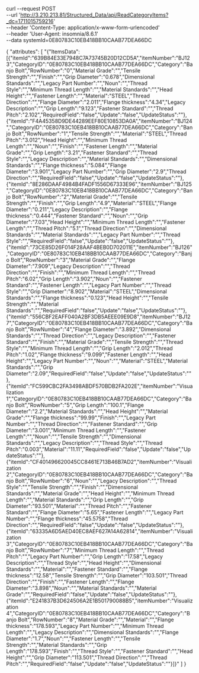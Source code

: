 curl --request POST \
  --url 'http://3.210.213.81/Structured_Data/api/ReadCategoryItems?_dc=1711015759216' \
  --header 'Content-Type: application/x-www-form-urlencoded' \
  --header 'User-Agent: insomnia/8.6.1' \
  --data systemId=0E80783C10EB418BB10CAAB77DEA66DC
 
 
{
    "attributes": [
        "{\"ItemsData\":[{\"itemId\":\"639B84E33E7948C7A73745B20D12CD5A\",\"itemNumber\":\"BJ123\",\"CategoryID\":\"0E80783C10EB418BB10CAAB77DEA66DC\",\"Category\":\"Banjo Bolt\",\"RowNumber\":\"0\",\"Material Grade\":\"\",\"Tensile Strength\":\"\",\"Finish\":\"\",\"Grip Diameter\":\"0.678\",\"Dimensional Standards\":\"\",\"Legacy Part Number\":\"\",\"Noun\":\"\",\"Thread Style\":\"\",\"Minimum Thread Length\":\"\",\"Material Standards\":\"\",\"Head Height\":\"\",\"Fastener Length\":\"\",\"Material\":\"STEEL\",\"Thread Direction\":\"\",\"Flange Diameter\":\"2.011\",\"Flange thickness\":\"4.34\",\"Legacy Description\":\"\",\"Grip Length\":\"9.123\",\"Fastener Standard\":\"\",\"Thread Pitch\":\"2.102\",\"RequiredField\":\"false\",\"Update\":\"false\",\"UpdateStatus\":\"\"},{\"itemId\":\"F4A45358D9DE44289EEF80E10853DA0A\",\"itemNumber\":\"BJ124\",\"CategoryID\":\"0E80783C10EB418BB10CAAB77DEA66DC\",\"Category\":\"Banjo Bolt\",\"RowNumber\":\"1\",\"Tensile Strength\":\"\",\"Material\":\"STEEL\",\"Thread Pitch\":\"3.012\",\"Head Height\":\"\",\"Minimum Thread Length\":\"\",\"Noun\":\"\",\"Finish\":\"\",\"Fastener Length\":\"\",\"Material Grade\":\"\",\"Grip Length\":\"3.21\",\"Fastener Standard\":\"\",\"Thread Style\":\"\",\"Legacy Description\":\"\",\"Material Standards\":\"\",\"Dimensional Standards\":\"\",\"Flange thickness\":\"5.084\",\"Flange Diameter\":\"3.901\",\"Legacy Part Number\":\"\",\"Grip Diameter\":\"2.9\",\"Thread Direction\":\"\",\"RequiredField\":\"false\",\"Update\":\"false\",\"UpdateStatus\":\"\"},{\"itemId\":\"8E286DAAF4984B4FADF1556D67333E96\",\"itemNumber\":\"BJ125\",\"CategoryID\":\"0E80783C10EB418BB10CAAB77DEA66DC\",\"Category\":\"Banjo Bolt\",\"RowNumber\":\"2\",\"Material Grade\":\"\",\"Tensile Strength\":\"\",\"Finish\":\"\",\"Grip Length\":\"4.9\",\"Material\":\"STEEL\",\"Flange Diameter\":\"0.211\",\"Legacy Description\":\"\",\"Flange thickness\":\"0.444\",\"Fastener Standard\":\"\",\"Noun\":\"\",\"Grip Diameter\":\"7.03\",\"Head Height\":\"\",\"Minimum Thread Length\":\"\",\"Fastener Length\":\"\",\"Thread Pitch\":\"5.1\",\"Thread Direction\":\"\",\"Dimensional Standards\":\"\",\"Material Standards\":\"\",\"Legacy Part Number\":\"\",\"Thread Style\":\"\",\"RequiredField\":\"false\",\"Update\":\"false\",\"UpdateStatus\":\"\"},{\"itemId\":\"73CE85D26F014F28AAF4BEB0D702011E\",\"itemNumber\":\"BJ126\",\"CategoryID\":\"0E80783C10EB418BB10CAAB77DEA66DC\",\"Category\":\"Banjo Bolt\",\"RowNumber\":\"3\",\"Material Grade\":\"\",\"Flange Diameter\":\"7.909\",\"Legacy Description\":\"\",\"Thread Direction\":\"\",\"Finish\":\"\",\"Minimum Thread Length\":\"\",\"Thread Pitch\":\"6.02\",\"Grip Length\":\"3.902\",\"Noun\":\"\",\"Fastener Standard\":\"\",\"Fastener Length\":\"\",\"Legacy Part Number\":\"\",\"Thread Style\":\"\",\"Grip Diameter\":\"8.902\",\"Material\":\"STEEL\",\"Dimensional Standards\":\"\",\"Flange thickness\":\"0.123\",\"Head Height\":\"\",\"Tensile Strength\":\"\",\"Material Standards\":\"\",\"RequiredField\":\"false\",\"Update\":\"false\",\"UpdateStatus\":\"\"},{\"itemId\":\"556CBF2EAFF040A2BF3DB5AEEE09E9D8\",\"itemNumber\":\"BJ127\",\"CategoryID\":\"0E80783C10EB418BB10CAAB77DEA66DC\",\"Category\":\"Banjo Bolt\",\"RowNumber\":\"4\",\"Flange Diameter\":\"3.892\",\"Dimensional Standards\":\"\",\"Thread Direction\":\"\",\"Legacy Description\":\"\",\"Fastener Standard\":\"\",\"Finish\":\"\",\"Material Grade\":\"\",\"Tensile Strength\":\"\",\"Thread Style\":\"\",\"Minimum Thread Length\":\"\",\"Grip Length\":\"2.012\",\"Thread Pitch\":\"1.02\",\"Flange thickness\":\"9.099\",\"Fastener Length\":\"\",\"Head Height\":\"\",\"Legacy Part Number\":\"\",\"Noun\":\"\",\"Material\":\"STEEL\",\"Material Standards\":\"\",\"Grip Diameter\":\"2.09\",\"RequiredField\":\"false\",\"Update\":\"false\",\"UpdateStatus\":\"\"},{\"itemId\":\"FC599CBC2FA3498ABDF570BDB2FA202E\",\"itemNumber\":\"Visualization 1\",\"CategoryID\":\"0E80783C10EB418BB10CAAB77DEA66DC\",\"Category\":\"Banjo Bolt\",\"RowNumber\":\"5\",\"Grip Length\":\"100.1\",\"Flange Diameter\":\"2.2\",\"Material Standards\":\"\",\"Head Height\":\"\",\"Material Grade\":\"\",\"Flange thickness\":\"99.99\",\"Finish\":\"\",\"Legacy Part Number\":\"\",\"Thread Direction\":\"\",\"Fastener Standard\":\"\",\"Grip Diameter\":\"3.001\",\"Minimum Thread Length\":\"\",\"Fastener Length\":\"\",\"Noun\":\"\",\"Tensile Strength\":\"\",\"Dimensional Standards\":\"\",\"Legacy Description\":\"\",\"Thread Style\":\"\",\"Thread Pitch\":\"0.003\",\"Material\":\"11.11\",\"RequiredField\":\"false\",\"Update\":\"false\",\"UpdateStatus\":\"\"},{\"itemId\":\"CF401496620045CC8461E713B46B7AD2\",\"itemNumber\":\"Visualization 2\",\"CategoryID\":\"0E80783C10EB418BB10CAAB77DEA66DC\",\"Category\":\"Banjo Bolt\",\"RowNumber\":\"6\",\"Noun\":\"\",\"Legacy Description\":\"\",\"Thread Style\":\"\",\"Tensile Strength\":\"\",\"Finish\":\"\",\"Dimensional Standards\":\"\",\"Material Grade\":\"\",\"Head Height\":\"\",\"Minimum Thread Length\":\"\",\"Material Standards\":\"\",\"Grip Length\":\"\",\"Grip Diameter\":\"93.501\",\"Material\":\"\",\"Thread Pitch\":\"\",\"Fastener Standard\":\"\",\"Flange Diameter\":\"5.65\",\"Fastener Length\":\"\",\"Legacy Part Number\":\"\",\"Flange thickness\":\"45.5758\",\"Thread Direction\":\"\",\"RequiredField\":\"false\",\"Update\":\"false\",\"UpdateStatus\":\"\"},{\"itemId\":\"63335A6D5AED40EC8AEF627A14A62814\",\"itemNumber\":\"Visualization 3\",\"CategoryID\":\"0E80783C10EB418BB10CAAB77DEA66DC\",\"Category\":\"Banjo Bolt\",\"RowNumber\":\"7\",\"Minimum Thread Length\":\"\",\"Thread Pitch\":\"\",\"Legacy Part Number\":\"\",\"Grip Length\":\"17.58\",\"Legacy Description\":\"\",\"Thread Style\":\"\",\"Head Height\":\"\",\"Dimensional Standards\":\"\",\"Material\":\"\",\"Fastener Standard\":\"\",\"Flange thickness\":\"12.58\",\"Tensile Strength\":\"\",\"Grip Diameter\":\"103.501\",\"Thread Direction\":\"\",\"Finish\":\"\",\"Fastener Length\":\"\",\"Flange Diameter\":\"3.898\",\"Noun\":\"\",\"Material Standards\":\"\",\"Material Grade\":\"\",\"RequiredField\":\"false\",\"Update\":\"false\",\"UpdateStatus\":\"\"},{\"itemId\":\"E241837B3D624506A2E1B501790088B5\",\"itemNumber\":\"Visualization 4\",\"CategoryID\":\"0E80783C10EB418BB10CAAB77DEA66DC\",\"Category\":\"Banjo Bolt\",\"RowNumber\":\"8\",\"Material Grade\":\"\",\"Material\":\"\",\"Flange thickness\":\"178.593\",\"Legacy Part Number\":\"\",\"Minimum Thread Length\":\"\",\"Legacy Description\":\"\",\"Dimensional Standards\":\"\",\"Flange Diameter\":\"1.7\",\"Noun\":\"\",\"Fastener Length\":\"\",\"Tensile Strength\":\"\",\"Material Standards\":\"\",\"Grip Length\":\"178.593\",\"Finish\":\"\",\"Thread Style\":\"\",\"Fastener Standard\":\"\",\"Head Height\":\"\",\"Grip Diameter\":\"113.501\",\"Thread Direction\":\"\",\"Thread Pitch\":\"\",\"RequiredField\":\"false\",\"Update\":\"false\",\"UpdateStatus\":\"\"}]}"
    ]
}